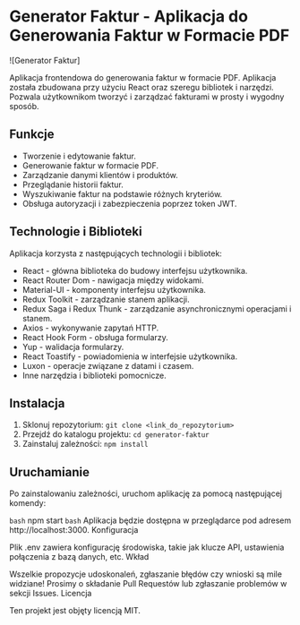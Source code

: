 # Generator Faktur - Aplikacja do Generowania Faktur w Formacie PDF

![Generator Faktur]

Aplikacja frontendowa do generowania faktur w formacie PDF. Aplikacja została zbudowana przy użyciu React oraz szeregu bibliotek i narzędzi. Pozwala użytkownikom tworzyć i zarządzać fakturami w prosty i wygodny sposób.

## Funkcje

- Tworzenie i edytowanie faktur.
- Generowanie faktur w formacie PDF.
- Zarządzanie danymi klientów i produktów.
- Przeglądanie historii faktur.
- Wyszukiwanie faktur na podstawie różnych kryteriów.
- Obsługa autoryzacji i zabezpieczenia poprzez token JWT.

## Technologie i Biblioteki

Aplikacja korzysta z następujących technologii i bibliotek:

- React - główna biblioteka do budowy interfejsu użytkownika.
- React Router Dom - nawigacja między widokami.
- Material-UI - komponenty interfejsu użytkownika.
- Redux Toolkit - zarządzanie stanem aplikacji.
- Redux Saga i Redux Thunk - zarządzanie asynchronicznymi operacjami i stanem.
- Axios - wykonywanie zapytań HTTP.
- React Hook Form - obsługa formularzy.
- Yup - walidacja formularzy.
- React Toastify - powiadomienia w interfejsie użytkownika.
- Luxon - operacje związane z datami i czasem.
- Inne narzędzia i biblioteki pomocnicze.

## Instalacja

1. Sklonuj repozytorium: `git clone <link_do_repozytorium>`
2. Przejdź do katalogu projektu: `cd generator-faktur`
3. Zainstaluj zależności: `npm install`

## Uruchamianie

Po zainstalowaniu zależności, uruchom aplikację za pomocą następującej komendy:

```bash```
npm start
```bash```
Aplikacja będzie dostępna w przeglądarce pod adresem http://localhost:3000.
Konfiguracja

Plik .env zawiera konfigurację środowiska, takie jak klucze API, ustawienia połączenia z bazą danych, etc.
Wkład

Wszelkie propozycje udoskonaleń, zgłaszanie błędów czy wnioski są mile widziane! Prosimy o składanie Pull Requestów lub zgłaszanie problemów w sekcji Issues.
Licencja

Ten projekt jest objęty licencją MIT.
